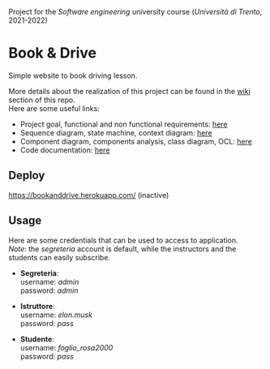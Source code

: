 Project for the _Software engineering_ university course (_Università di Trento_, 2021-2022)

# Book & Drive
Simple website to book driving lesson.

More details about the realization of this project can be found in the [wiki](https://github.com/elisacomposta/book-and-drive/wiki) section of this repo.<br>
Here are some useful links:
- Project goal, functional and non functional requirements: [here](https://github.com/elisacomposta/book-and-drive/blob/main/documentation/D1.pdf)
- Sequence diagram, state machine, context diagram: [here](https://github.com/elisacomposta/book-and-drive/blob/main/documentation/D2.pdf)
- Component diagram, components analysis, class diagram, OCL: [here](https://github.com/elisacomposta/book-and-drive/blob/main/documentation/D3.pdf)
- Code documentation: [here](https://apibookanddrive.docs.apiary.io/#reference/0/autenticazionestudenti/authenticate-a-student)

## Deploy
https://bookanddrive.herokuapp.com/ (inactive)

## Usage
Here are some credentials that can be used to access to application.<br>
_Note_: the _segreteria_ account is default, while the instructors and the students can easily subscribe.<br>

- **Segreteria**:<br>
username: _admin_<br>
password: _admin_<br>

- **Istruttore**:<br>
username: _elon.musk_<br>
password: _pass_<br>

- **Studente**:<br>
username: _foglio_rosa2000_<br>
password: _pass_<br>
